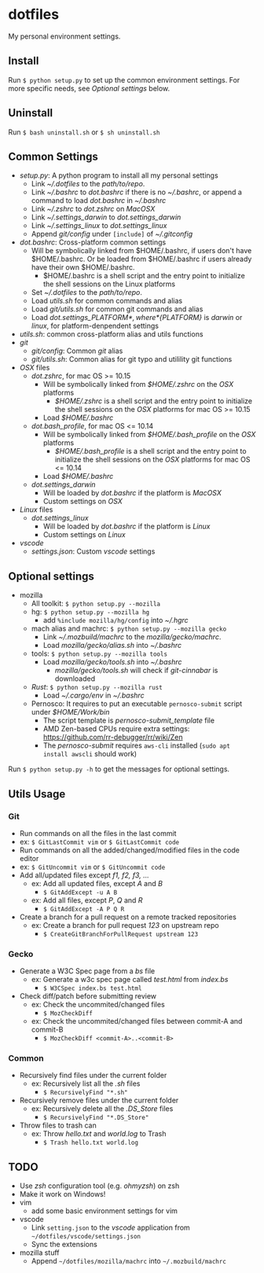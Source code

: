 # dotfiles

My personal environment settings.

## Install

Run `$ python setup.py` to set up the common environment settings. For more specific needs, see _Optional settings_ below.

## Uninstall

Run `$ bash uninstall.sh` or `$ sh uninstall.sh`

## Common Settings

- *setup.py*: A python program to install all my personal settings
  - Link *~/.dotfiles* to the *path/to/repo*.
  - Link *~/.bashrc* to *dot.bashrc* if there is no *~/.bashrc*,
    or append a command to load *dot.bashrc* in *~/.bashrc*
  - Link *~/.zshrc* to *dot.zshrc* on *MacOSX*
  - Link *~/.settings_darwin* to *dot.settings_darwin*
  - Link *~/.settings_linux* to *dot.settings_linux*
  - Append *git/config* under `[include]` of *~/.gitconfig*
- *dot.bashrc*: Cross-platform common settings
  - Will be symbolically linked from $HOME/.bashrc, if users don't have $HOME/.bashrc.
    Or be loaded from $HOME/.bashrc if users already have their own $HOME/.bashrc.
    - $HOME/.bashrc is a shell script and the entry point to initialize the shell sessions on the Linux platforms
  - Set *~/.dotfiles* to the *path/to/repo*.
  - Load *utils.sh* for common commands and alias
  - Load *git/utils.sh* for common git commands and alias
  - Load *dot.settings_${PLATFORM}*, where *${PLATFORM}* is *darwin* or *linux*, for platform-denpendent settings
- *utils.sh*: common cross-platform alias and utils functions
- *git*
  - *git/config*: Common *git* alias
  - *git/utils.sh*: Common alias for git typo and utilility git functions
- *OSX* files
  - *dot.zshrc*, for mac OS >= 10.15
    - Will be symbolically linked from *$HOME/.zshrc* on the *OSX* platforms
      - *$HOME/.zshrc* is a shell script and the entry point to initialize the shell sessions on the *OSX* platforms for mac OS >= 10.15
    - Load *$HOME/.bashrc*
  - *dot.bash_profile*, for mac OS <= 10.14
    - Will be symbolically linked from *$HOME/.bash_profile* on the *OSX* platforms
      - *$HOME/.bash_profile* is a shell script and the entry point to initialize the shell sessions on the *OSX* platforms for mac OS <= 10.14
    - Load *$HOME/.bashrc*
  - *dot.settings_darwin*
    - Will be loaded by *dot.bashrc* if the platform is *MacOSX*
    - Custom settings on *OSX*
- *Linux* files
  - *dot.settings_linux*
    - Will be loaded by *dot.bashrc* if the platform is *Linux*
    - Custom settings on *Linux*
- *vscode*
  - *settings.json*: Custom *vscode* settings

## Optional settings

- mozilla
  - All toolkit: `$ python setup.py --mozilla`
  - hg: `$ python setup.py --mozilla hg`
    - add `%include mozilla/hg/config` into *~/.hgrc*
  - mach alias and machrc: ```$ python setup.py --mozilla gecko```
    - Link *~/.mozbuild/machrc* to the *mozilla/gecko/machrc*.
    - Load *mozilla/gecko/alias.sh* into *~/.bashrc*
  - tools: `$ python setup.py --mozilla tools`
    - Load *mozilla/gecko/tools.sh* into *~/.bashrc*
      - *mozilla/gecko/tools.sh* will check if *git-cinnabar* is downloaded
  - *Rust*: `$ python setup.py --mozilla rust`
    - Load *~/.cargo/env* in *~/.bashrc*
  - Pernosco: It requires to put an executable `pernosco-submit` script under *$HOME/Work/bin*
    - The script template is *pernosco-submit_template* file
    - AMD Zen-based CPUs require extra settings: https://github.com/rr-debugger/rr/wiki/Zen
    - The *pernosco-submit* requires `aws-cli` installed (`sudo apt install awscli` should work)

Run `$ python setup.py -h` to get the messages for optional settings.

## Utils Usage

### Git

-  Run commands on all the files in the last commit
  - ex: `$ GitLastCommit vim` or `$ GitLastCommit code`
-  Run commands on all the added/changed/modified files in the code editor
  - ex: `$ GitUncommit vim` or `$ GitUncommit code`
- Add all/updated files except _f1, f2, f3, ..._
  - ex: Add all updated files, except _A_ and _B_
    - `$ GitAddExcept -u A B`
  - ex: Add all files, except _P_, _Q_ and _R_
    - `$ GitAddExcept -A P Q R`
- Create a branch for a pull request on a remote tracked repositories
  - ex: Create a branch for pull request _123_ on upstream repo
    - `$ CreateGitBranchForPullRequest upstream 123`

### Gecko

- Generate a W3C Spec page from a _bs_ file
  - ex: Generate a w3c spec page called _test.html_ from _index.bs_
    - `$ W3CSpec index.bs test.html`
- Check diff/patch before submitting review
  - ex: Check the uncommited/changed files
    - `$ MozCheckDiff`
  - ex: Check the uncommited/changed files between commit-A and commit-B
    - `$ MozCheckDiff <commit-A>..<commit-B>`

### Common

- Recursively find files under the current folder
  - ex: Recursively list all the _.sh_ files
    - `$ RecursivelyFind "*.sh"`
- Recursively remove files under the current folder
  - ex: Recursively delete all the *.DS_Store* files
    - `$ RecursivelyFind "*.DS_Store"`
- Throw files to trash can
  - ex: Throw _hello.txt_ and _world.log_ to Trash
    - `$ Trash hello.txt world.log`

## TODO

- Use *zsh* configuration tool (e.g. *ohmyzsh*) on zsh
- Make it work on Windows!
- vim
  - add some basic environment settings for vim
- vscode
  - Link `setting.json` to the *vscode* application from `~/dotfiles/vscode/settings.json`
  - Sync the extensions
- mozilla stuff
  - Append `~/dotfiles/mozilla/machrc` into `~/.mozbuild/machrc`
